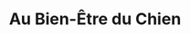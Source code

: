 ---
title: "Au Bien-Être du Chien"
url: /la-rochelle/au-bien-etre-du-chien/
shop: toilettage des animaux
---